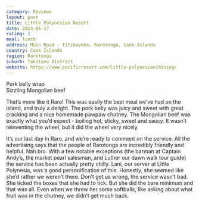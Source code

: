 ```yaml
---
category: Reviews
layout: post
title: Little Polynesian Resort
date: 2023-05-17
rating: 3
meal: lunch
address: Main Road - Titikaveka, Rarotonga, Cook Islands
country: Cook Islands
region: Rarotonga
suburb: Takitumu District
website: https://www.pacificresort.com/little-polynesian/dining/
---
```

Pork belly wrap  
Sizzling Mongolian beef  

That’s more like it Raro! This was easily the best meal we’ve had on the island, and truly a delight. The pork belly was juicy and sweet with great cracking and a nice homemade pawpaw chutney. The Mongolian beef was exactly what you’d expect - boiling hot, sticky, sweet and saucy. It wasn’t reinventing the wheel, but it did the wheel very nicely. 

It’s our last day in Raro, and we’re ready to comment on the service. All the advertising says that the people of Rarotonga are incredibly friendly and helpful. Nah bro. With a few notable exceptions (the barman at Captain Andy’s, the market pearl salesman, and Luther our dawn walk tour guide) the service has been actually pretty chilly. Lani, our server at Little Polynesia, was a good personification of this. Honestly, she seemed like she’d rather we weren’t there. Don’t get us wrong, the service wasn’t bad. She ticked the boxes that she had to tick. But she did the bare minimum and that was all. Even when we threw her some softballs, like asking about what fruit was in the chutney, we didn’t get much back. 
